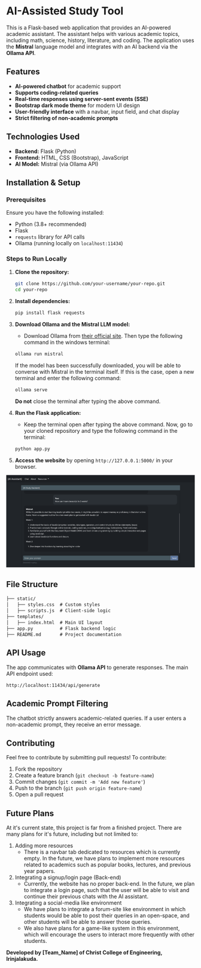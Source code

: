 # AI-Assisted Study Tool

This is a Flask-based web application that provides an AI-powered academic assistant. The assistant helps with various academic topics, including math, science, history, literature, and coding. The application uses the **Mistral** language model and integrates with an AI backend via the **Ollama API**.

## Features
- **AI-powered chatbot** for academic support
- **Supports coding-related queries**
- **Real-time responses using server-sent events (SSE)**
- **Bootstrap dark mode theme** for modern UI design
- **User-friendly interface** with a navbar, input field, and chat display
- **Strict filtering of non-academic prompts**

## Technologies Used
- **Backend:** Flask (Python)
- **Frontend:** HTML, CSS (Bootstrap), JavaScript
- **AI Model:** Mistral (via Ollama API)

## Installation & Setup
### Prerequisites
Ensure you have the following installed:
- Python (3.8+ recommended)
- Flask
- `requests` library for API calls
- Ollama (running locally on `localhost:11434`)

### Steps to Run Locally
1. **Clone the repository:**
   ```sh
   git clone https://github.com/your-username/your-repo.git
   cd your-repo
   ```
2. **Install dependencies:**
   ```sh
   pip install flask requests
   ```
3. **Download Ollama and the Mistral LLM model:**
     - Download Ollama from [their official site](https://ollama.com/). Then type the following command in the windows terminal:

   ```sh
   ollama run mistral
   ```
   If the model has been successfully downloaded, you will be able to converse with Mistral in the terminal itself. If this is the case, open a new terminal and enter the following command:
   ```sh
   ollama serve
   ```
   **Do not** close the terminal after typing the above command.
4. **Run the Flask application:**
   - Keep the terminal open after typing the above command. Now, go to your cloned repository and type the following command in the terminal:
   ```sh
   python app.py
   ```
5. **Access the website** by opening `http://127.0.0.1:5000/` in your browser.

![Website Preview ](static/images/website-preview.png)
## File Structure
```
├── static/
│   ├── styles.css  # Custom styles
│   ├── scripts.js  # Client-side logic
├── templates/
│   ├── index.html  # Main UI layout
├── app.py          # Flask backend logic
├── README.md       # Project documentation
```

## API Usage
The app communicates with **Ollama API** to generate responses. The main API endpoint used:
```plaintext
http://localhost:11434/api/generate
```

## Academic Prompt Filtering
The chatbot strictly answers academic-related queries. If a user enters a non-academic prompt, they receive an error message.

## Contributing
Feel free to contribute by submitting pull requests! To contribute:
1. Fork the repository
2. Create a feature branch (`git checkout -b feature-name`)
3. Commit changes (`git commit -m 'Add new feature'`)
4. Push to the branch (`git push origin feature-name`)
5. Open a pull request

## Future Plans
At it's current state, this project is far from a finished project. There are many plans for it's future, including but not limited to:
1. Adding more resources
    - There is a navbar tab dedicated to resources which is currently empty. In the future, we have plans to implement more resources related to academics such as popular books, lectures, and previous year papers. 
2. Integrating a signup/login page (Back-end)
    - Currently, the website has no proper back-end. In the future, we plan to integrate a login page, such that the user will be able to visit and continue their previous chats with the AI assistant.
3. Integrating a social-media like environment
    - We have plans to integrate a forum-site like environment in which students would be able to post their queries in an open-space, and other students will be able to answer those queries. 
    - We also have plans for a game-like system in this environment, which will encourage the users to interact more frequently with other students.

**Developed by [Team_Name] of Christ College of Engineering, Irinjalakuda.**